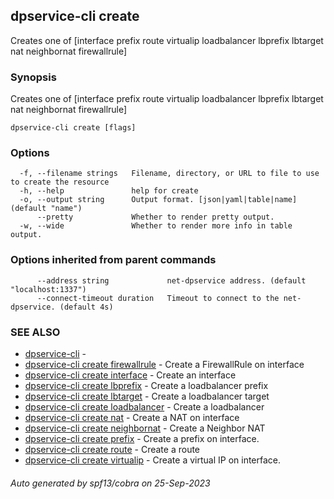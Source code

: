 ## dpservice-cli create

Creates one of [interface prefix route virtualip loadbalancer lbprefix lbtarget nat neighbornat firewallrule]

### Synopsis

Creates one of [interface prefix route virtualip loadbalancer lbprefix lbtarget nat neighbornat firewallrule]

```
dpservice-cli create [flags]
```

### Options

```
  -f, --filename strings   Filename, directory, or URL to file to use to create the resource
  -h, --help               help for create
  -o, --output string      Output format. [json|yaml|table|name] (default "name")
      --pretty             Whether to render pretty output.
  -w, --wide               Whether to render more info in table output.
```

### Options inherited from parent commands

```
      --address string             net-dpservice address. (default "localhost:1337")
      --connect-timeout duration   Timeout to connect to the net-dpservice. (default 4s)
```

### SEE ALSO

* [dpservice-cli](dpservice-cli.md)	 - 
* [dpservice-cli create firewallrule](dpservice-cli_create_firewallrule.md)	 - Create a FirewallRule on interface
* [dpservice-cli create interface](dpservice-cli_create_interface.md)	 - Create an interface
* [dpservice-cli create lbprefix](dpservice-cli_create_lbprefix.md)	 - Create a loadbalancer prefix
* [dpservice-cli create lbtarget](dpservice-cli_create_lbtarget.md)	 - Create a loadbalancer target
* [dpservice-cli create loadbalancer](dpservice-cli_create_loadbalancer.md)	 - Create a loadbalancer
* [dpservice-cli create nat](dpservice-cli_create_nat.md)	 - Create a NAT on interface
* [dpservice-cli create neighbornat](dpservice-cli_create_neighbornat.md)	 - Create a Neighbor NAT
* [dpservice-cli create prefix](dpservice-cli_create_prefix.md)	 - Create a prefix on interface.
* [dpservice-cli create route](dpservice-cli_create_route.md)	 - Create a route
* [dpservice-cli create virtualip](dpservice-cli_create_virtualip.md)	 - Create a virtual IP on interface.

###### Auto generated by spf13/cobra on 25-Sep-2023

